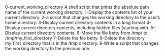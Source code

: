 0-current_working_directory
A shell script that prints the absolute path name of the current working directory.
1-Display the contents list of your current directory.
2-a script that changes the working directory to the user’s home directory.
3-Display current directory contents in a long format
4-Display current directory contents, including hidden files (starting with.
5-Display current directory contents.
6-Move the file betty from /tmp/ to /tmp/my_first_directory
7-Delete the file betty.
8-Delete the directory my_first_directory that is in the /tmp directory.
9-Write a script that changes the working directory to the previous one.
